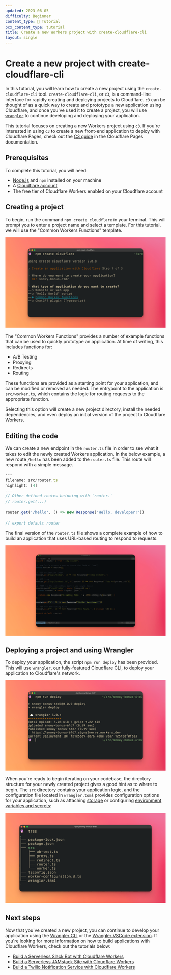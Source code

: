 ```yaml
---
updated: 2023-06-05
difficulty: Beginner
content_type: 📝 Tutorial
pcx_content_type: tutorial
title: Create a new Workers project with create-cloudflare-cli
layout: single
---
```


# Create a new project with create-cloudflare-cli

In this tutorial, you will learn how to create a new project using the `create-cloudflare-cli` tool. `create-cloudflare-cli`, or `c3`, is a command-line interface for rapidly creating and deploying projects to Cloudflare. `c3` can be thought of as a quick way to create and prototype a new application using Cloudflare, and once you've used it to create a project, you will use [`wrangler`](/workers/wrangler) to continue developing and deploying your application.

This tutorial focuses on creating a new Workers project using `c3`. If you're interested in using `c3` to create a new front-end application to deploy with Cloudflare Pages, check out the [C3 guide](https://developers.cloudflare.com/pages/get-started/c3/) in the Cloudflare Pages documentation.

## Prerequisites

To complete this tutorial, you will need:

- [Node.js](https://nodejs.org/en/) and `npm` installed on your machine
- A [Cloudflare account](https://dash.cloudflare.com/sign-up)
- The free tier of Cloudflare Workers enabled on your Cloudflare account

## Creating a project

To begin, run the command `npm create cloudflare` in your terminal. This will prompt you to enter a project name and select a template. For this tutorial, we will use the "Common Workers Functions" template.

![Creating a new project](./c3-1.png)

The "Common Workers Functions" provides a number of example functions that can be used to quickly prototype an application. At time of writing, this includes functions for:

- A/B Testing
- Proxying
- Redirects
- Routing

These functions are provided as a starting point for your application, and can be modified or removed as needed. The entrypoint to the application is `src/worker.ts`, which contains the logic for routing requests to the appropriate function.

Selecting this option will create a new project directory, install the needed dependencies, and even deploy an initial version of the project to Cloudflare Workers.

## Editing the code

We can create a new endpoint in the `router.ts` file in order to see what it takes to edit the newly created Workers application.  In the below example, a new route `/hello` has been added to the `router.ts` file. This route will respond with a simple message.

```typescript
---
filename: src/router.ts
highlight: [4]
---
// Other defined routes beinning with `router.`
// router.get(...)

router.get('/hello', () => new Response("Hello, developer!"))

// export default router
```

The final version of the `router.ts` file shows a complete example of how to build an application that uses URL-based routing to respond to requests.

![Making an addition to the code](./c3-4.png)

## Deploying a project and using Wrangler

To deploy your application, the script `npm run deploy` has been provided. This will use `wrangler`, our fully-featured Cloudflare CLI, to deploy your application to Cloudflare's network.

![Deploy a project](./c3-2.png)

When you're ready to begin iterating on your codebase, the directory structure for your newly created project gives a good hint as to where to begin. The `src` directory contains your application logic, and the configuration file located in `wrangler.toml` provides configuration options for your application, such as attaching [storage](/products/?product-group=Storage) or configuring [environment variables and secrets](/workers/platform/environment-variables):

![Project directory structure](./c3-3.png)

## Next steps

Now that you've created a new project, you can continue to develop your application using the [Wrangler CLI](/workers/wrangler) or the [Wrangler VSCode extension](/workers/tooling/wrangler-vscode). If you're looking for more information on how to build applications with Cloudflare Workers, check out the tutorials below:

- [Build a Serverless Slack Bot with Cloudflare Workers](/workers/tutorials/build-a-slackbot)
- [Build a Serverless JAMstack Site with Cloudflare Workers](/workers/tutorials/build-a-jamstack-site)
- [Build a Twilio Notification Service with Cloudflare Workers](/workers/tutorials/github-sms-notifications-using-twilio/)
